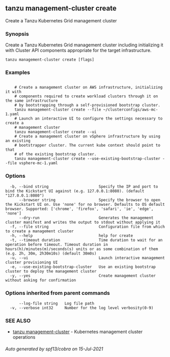 ## tanzu management-cluster create

Create a Tanzu Kubernetes Grid management cluster

### Synopsis

Create a Tanzu Kubernetes Grid management cluster including initializing it with Cluster API components appropriate for the target infrastructure.

```
tanzu management-cluster create [flags]
```

### Examples

```

    # Create a management cluster on AWS infrastructure, initializing it with
    # components required to create workload clusters through it on the same infrastructure
    # by bootstrapping through a self-provisioned bootstrap cluster.
    tanzu management-cluster create --file ~/clusterconfigs/aws-mc-1.yaml
    # Launch an interactive UI to configure the settings necessary to create a
    # management cluster
    tanzu management-cluster create --ui
    # Create a management cluster on vSphere infrastructure by using an existing
    # bootstrapper cluster. The current kube context should point to that
    # of the existing bootstrap cluster.
    tanzu management-cluster create --use-existing-bootstrap-cluster --file vsphere-mc-1.yaml
```

### Options

```
  -b, --bind string                      Specify the IP and port to bind the Kickstart UI against (e.g. 127.0.0.1:8080). (default "127.0.0.1:8080")
      --browser string                   Specify the browser to open the Kickstart UI on. Use 'none' for no browser. Defaults to OS default browser. Supported: ['chrome', 'firefox', 'safari', 'ie', 'edge', 'none']
      --dry-run                          Generates the management cluster manifest and writes the output to stdout without applying it
  -f, --file string                      Configuration file from which to create a management cluster
  -h, --help                             help for create
  -t, --timeout duration                 Time duration to wait for an operation before timeout. Timeout duration in hours(h)/minutes(m)/seconds(s) units or as some combination of them (e.g. 2h, 30m, 2h30m10s) (default 30m0s)
  -u, --ui                               Launch interactive management cluster provisioning UI
  -e, --use-existing-bootstrap-cluster   Use an existing bootstrap cluster to deploy the management cluster
  -y, --yes                              Create management cluster without asking for confirmation
```

### Options inherited from parent commands

```
      --log-file string   Log file path
  -v, --verbose int32     Number for the log level verbosity(0-9)
```

### SEE ALSO

* [tanzu management-cluster](tanzu_management-cluster.md)	 - Kubernetes management cluster operations

###### Auto generated by spf13/cobra on 15-Jul-2021
